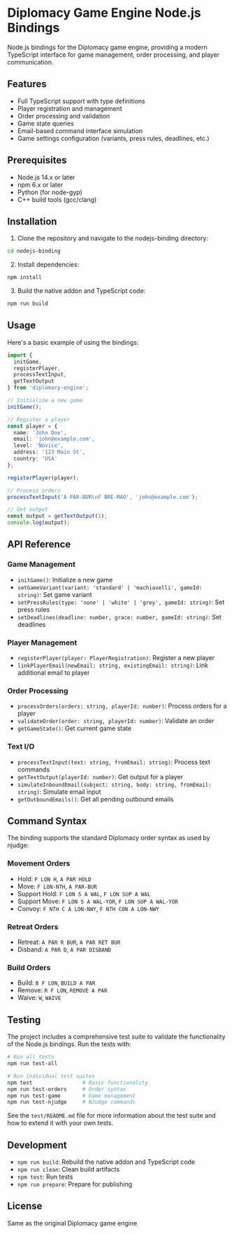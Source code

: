 # Diplomacy Game Engine Node.js Bindings

Node.js bindings for the Diplomacy game engine, providing a modern TypeScript interface for game management, order processing, and player communication.

## Features

- Full TypeScript support with type definitions
- Player registration and management
- Order processing and validation
- Game state queries
- Email-based command interface simulation
- Game settings configuration (variants, press rules, deadlines, etc.)

## Prerequisites

- Node.js 14.x or later
- npm 6.x or later
- Python (for node-gyp)
- C++ build tools (gcc/clang)

## Installation

1. Clone the repository and navigate to the nodejs-binding directory:
```bash
cd nodejs-binding
```

2. Install dependencies:
```bash
npm install
```

3. Build the native addon and TypeScript code:
```bash
npm run build
```

## Usage

Here's a basic example of using the bindings:

```typescript
import {
  initGame,
  registerPlayer,
  processTextInput,
  getTextOutput
} from 'diplomacy-engine';

// Initialize a new game
initGame();

// Register a player
const player = {
  name: 'John Doe',
  email: 'john@example.com',
  level: 'Novice',
  address: '123 Main St',
  country: 'USA'
};

registerPlayer(player);

// Process orders
processTextInput('A PAR-BUR\nF BRE-MAO', 'john@example.com');

// Get output
const output = getTextOutput(1);
console.log(output);
```

## API Reference

### Game Management
- `initGame()`: Initialize a new game
- `setGameVariant(variant: 'standard' | 'machiavelli', gameId: string)`: Set game variant
- `setPressRules(type: 'none' | 'white' | 'grey', gameId: string)`: Set press rules
- `setDeadlines(deadline: number, grace: number, gameId: string)`: Set deadlines

### Player Management
- `registerPlayer(player: PlayerRegistration)`: Register a new player
- `linkPlayerEmail(newEmail: string, existingEmail: string)`: Link additional email to player

### Order Processing
- `processOrders(orders: string, playerId: number)`: Process orders for a player
- `validateOrder(order: string, playerId: number)`: Validate an order
- `getGameState()`: Get current game state

### Text I/O
- `processTextInput(text: string, fromEmail: string)`: Process text commands
- `getTextOutput(playerId: number)`: Get output for a player
- `simulateInboundEmail(subject: string, body: string, fromEmail: string)`: Simulate email input
- `getOutboundEmails()`: Get all pending outbound emails

## Command Syntax

The binding supports the standard Diplomacy order syntax as used by njudge:

### Movement Orders
- Hold: `F LON H`, `A PAR HOLD`
- Move: `F LON-NTH`, `A PAR-BUR`
- Support Hold: `F LON S A WAL`, `F LON SUP A WAL`
- Support Move: `F LON S A WAL-YOR`, `F LON SUP A WAL-YOR`
- Convoy: `F NTH C A LON-NWY`, `F NTH CON A LON-NWY`

### Retreat Orders
- Retreat: `A PAR R BUR`, `A PAR RET BUR`
- Disband: `A PAR D`, `A PAR DISBAND`

### Build Orders
- Build: `B F LON`, `BUILD A PAR`
- Remove: `R F LON`, `REMOVE A PAR`
- Waive: `W`, `WAIVE`

## Testing

The project includes a comprehensive test suite to validate the functionality of the Node.js bindings. Run the tests with:

```bash
# Run all tests
npm run test-all

# Run individual test suites
npm test                # Basic functionality
npm run test-orders     # Order syntax
npm run test-game       # Game management
npm run test-njudge     # NJudge commands
```

See the `test/README.md` file for more information about the test suite and how to extend it with your own tests.

## Development

- `npm run build`: Rebuild the native addon and TypeScript code
- `npm run clean`: Clean build artifacts
- `npm test`: Run tests
- `npm run prepare`: Prepare for publishing

## License

Same as the original Diplomacy game engine 